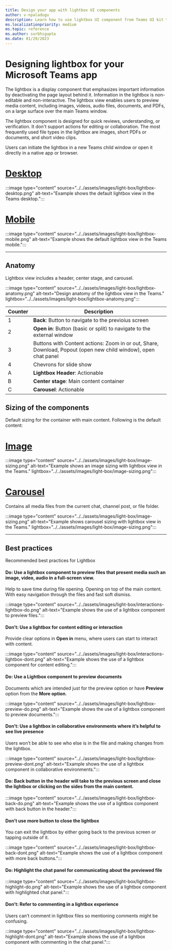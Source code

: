 ```yaml
---
title: Design your app with lightbox UI components
author: v-npaladugu
description: Learn how to use lightbox UI component from Teams UI kit to build Microsoft Teams apps.
ms.localizationpriority: medium
ms.topic: reference
ms.author: surbhigupta
ms.date: 01/29/2023
---
```


# Designing lightbox for your Microsoft Teams app

The lightbox is a display component that emphasizes important information by deactivating the page layout behind it. Information in the lightbox is non-editable and non-interactive. The lightbox view enables users to preview media content, including images, videos, audio files, documents, and PDFs, on a large surface over the main Teams window. 

The lightbox component is designed for quick reviews, understanding, or verification. 
It don't support actions for editing or collaboration. 
The most frequently used file types in the lightbox are images, short PDFs or documents, and short video clips. 

Users can initiate the lightbox in a new Teams child window or open it directly in a native app or browser. 

# [Desktop](#tab/desktop)

:::image type="content" source="../../assets/images/light-box/lightbox-desktop.png" alt-text="Example shows the default lightbox view in the Teams desktop.":::

# [Mobile](#tab/mobile)

:::image type="content" source="../../assets/images/light-box/lightbox-mobile.png" alt-text="Example shows the default lightbox view in the Teams mobile.":::

---

## Anatomy

Lightbox view includes a header, center stage, and carousel.

:::image type="content" source="../../assets/images/light-box/lightbox-anatomy.png" alt-text="Design anatomy of the lightbox view in the Teams." lightbox="../../assets/images/light-box/lightbox-anatomy.png":::

|Counter|Description|
|----------|-----------|
|1|**Back**: Button to navigate to the previoius screen|
|2|**Open in**: Button (basic or split) to navigate to the external window|
|3|Buttons with Content actions: Zoom in or out, Share, Download, Popout (open new child window), open chat panel|
|4|Chevrons for slide show|
|A|**Lightbox Header**: Actionable|
|B|**Center stage**: Main content container|
|C|**Carousel**: Actionable|

## Sizing of the components

Default sizing for the container with main content. Following is the default content:

# [Image](#tab/image)

:::image type="content" source="../../assets/images/light-box/image-sizing.png" alt-text="Example shows an image sizing with lightbox view in the Teams." lightbox="../../assets/images/light-box/image-sizing.png":::

# [Carousel](#tab/carousel)

Contains all media files from the current chat, channel post, or file folder. 

:::image type="content" source="../../assets/images/light-box/image-sizing.png" alt-text="Example shows carousel sizing with lightbox view in the Teams." lightbox="../../assets/images/light-box/image-sizing.png":::

---

## Best practices

Recommended best practices for Lightbox

#### Do: Use a lightbox component to preview files that present media such an image, video, audio in a full-screen view.

Help to save time during file opening. Opening on top of the main content. With easy navigation through the files and fast soft dismiss.

:::image type="content" source="../../assets/images/light-box/interactions-lightbox-do.png" alt-text="Example shows the use of a lightbox component to preview files.":::

#### Don’t: Use a lightbox for content editing or interaction

Provide clear options in **Open in** menu, where users can start to interact with content. 

:::image type="content" source="../../assets/images/light-box/interactions-lightbox-dont.png" alt-text="Example shows the use of a lightbox component for content editing.":::

#### Do: Use a Lightbox component to preview documents

Documents which are intended just for the preview option or have **Preview** option from the **More option**.

:::image type="content" source="../../assets/images/light-box/lightbox-preview-do.png" alt-text="Example shows the use of a lightbox component to preview documents.":::

#### Don’t: Use a lightbox in collaborative environments where it’s helpful to see live presence

Users won’t be able to see who else is in the file and making changes from the lightbox.

:::image type="content" source="../../assets/images/light-box/lightbox-preview-dont.png" alt-text="Example shows the use of a lightbox component in collaborative environments.":::

#### Do: Back button in the header will take to the previous screen and close the lightbox or clicking on the sides from the main content. 

:::image type="content" source="../../assets/images/light-box/lightbox-back-do.png" alt-text="Example shows the use of a lightbox component with back button in the header.":::

#### Don’t use more button to close the lightbox 

You can exit the lightbox by either going back to the previous screen or tapping outside of it.

:::image type="content" source="../../assets/images/light-box/lightbox-back-dont.png" alt-text="Example shows the use of a lightbox component with more back buttons.":::

#### Do: Highlight the chat panel for communicating about the previewed file

:::image type="content" source="../../assets/images/light-box/lightbox-highlight-do.png" alt-text="Example shows the use of a lightbox component with highlighted chat panel.":::

#### Don’t: Refer to commenting in a lightbox experience

Users can’t comment in lightbox files so mentioning comments might be confusing. 

:::image type="content" source="../../assets/images/light-box/lightbox-highlight-dont.png" alt-text="Example shows the use of a lightbox component with commenting in the chat panel.":::